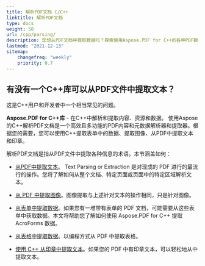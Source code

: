 ```yaml
---
title: 解析PDF文档 C/C++
linktitle: 解析PDF文档
type: docs
weight: 50
url: /cpp/parsing/
description: 您想从PDF文档中提取数据吗？探索使用Aspose.PDF for C++的各种PDF数据提取方法。
lastmod: "2021-12-13"
sitemap:
    changefreq: "weekly"
    priority: 0.7
---
```


## 有没有一个C++库可以从PDF文件中提取文本？

这是C++用户和开发者中一个相当常见的问题。

**Aspose.PDF for C++库** - 在C++中解析和提取内容、资源和数据。
使用Aspose的C++解析PDF文档是一个高效且多功能的PDF内容和元数据解析器和提取器。根据您的需要，您可以使用C++提取表单中的数据、提取图像、从PDF中提取文本和印章。

解析PDF文档是指从PDF文件中提取各种信息的术语。本节涵盖如何：

- [从PDF中提取文本](/pdf/cpp/extract-text-from-pdf/)。 Text Parsing or Extraction 是对现成的 PDF 进行的最流行的操作。您将了解如何从整个文档、特定页面或页面中的特定区域解析文本。

- [从 PDF 中提取图像](/pdf/cpp/extract-images-from-the-pdf-file/)。图像提取与上述针对文本的操作相同，只是针对图像。
- [从表单中提取数据](/pdf/cpp/extract-data-from-acroform/)。如果您有一堆带有表单的 PDF 文档，可能需要从这些表单中获取数据。本文将帮助您了解如何使用 Aspose.PDF for C++ 提取 AcroForms 数据。
- [从表格中提取数据](/pdf/cpp/extract-data-from-table-in-pdf/)。以编程方式从 PDF 中提取表格。
- [使用 C++ 从印章中提取文本](/pdf/cpp/extract-text-from-stamps/)。如果您的 PDF 中有印章文本，可以轻松地从中提取文本。